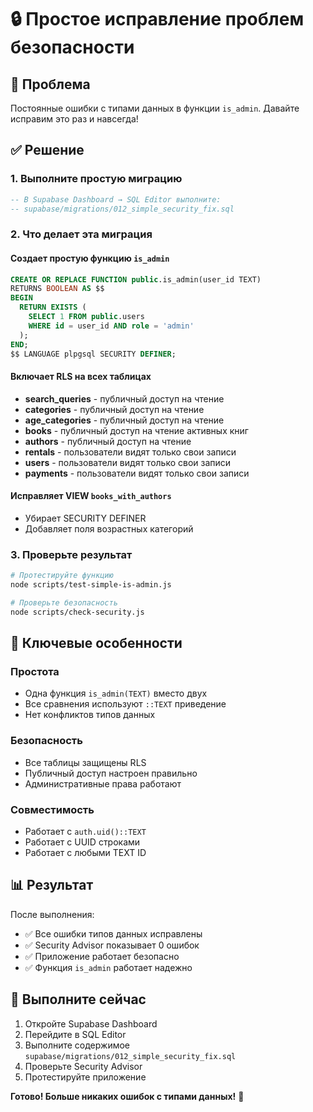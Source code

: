 # 🔒 Простое исправление проблем безопасности

## 🚨 Проблема
Постоянные ошибки с типами данных в функции `is_admin`. Давайте исправим это раз и навсегда!

## ✅ Решение

### 1. Выполните простую миграцию
```sql
-- В Supabase Dashboard → SQL Editor выполните:
-- supabase/migrations/012_simple_security_fix.sql
```

### 2. Что делает эта миграция

#### Создает простую функцию `is_admin`
```sql
CREATE OR REPLACE FUNCTION public.is_admin(user_id TEXT)
RETURNS BOOLEAN AS $$
BEGIN
  RETURN EXISTS (
    SELECT 1 FROM public.users 
    WHERE id = user_id AND role = 'admin'
  );
END;
$$ LANGUAGE plpgsql SECURITY DEFINER;
```

#### Включает RLS на всех таблицах
- **search_queries** - публичный доступ на чтение
- **categories** - публичный доступ на чтение
- **age_categories** - публичный доступ на чтение
- **books** - публичный доступ на чтение активных книг
- **authors** - публичный доступ на чтение
- **rentals** - пользователи видят только свои записи
- **users** - пользователи видят только свои записи
- **payments** - пользователи видят только свои записи

#### Исправляет VIEW `books_with_authors`
- Убирает SECURITY DEFINER
- Добавляет поля возрастных категорий

### 3. Проверьте результат

```bash
# Протестируйте функцию
node scripts/test-simple-is-admin.js

# Проверьте безопасность
node scripts/check-security.js
```

## 🎯 Ключевые особенности

### Простота
- Одна функция `is_admin(TEXT)` вместо двух
- Все сравнения используют `::TEXT` приведение
- Нет конфликтов типов данных

### Безопасность
- Все таблицы защищены RLS
- Публичный доступ настроен правильно
- Административные права работают

### Совместимость
- Работает с `auth.uid()::TEXT`
- Работает с UUID строками
- Работает с любыми TEXT ID

## 📊 Результат

После выполнения:
- ✅ Все ошибки типов данных исправлены
- ✅ Security Advisor показывает 0 ошибок
- ✅ Приложение работает безопасно
- ✅ Функция `is_admin` работает надежно

## 🚀 Выполните сейчас

1. Откройте Supabase Dashboard
2. Перейдите в SQL Editor
3. Выполните содержимое `supabase/migrations/012_simple_security_fix.sql`
4. Проверьте Security Advisor
5. Протестируйте приложение

**Готово! Больше никаких ошибок с типами данных!** 🎉
